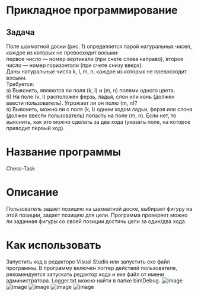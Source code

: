 # Прикладное программирование
## Задача
Поле шахматной доски (рис. 1) определяется парой натуральных чисел, каждое из которых не превосходит восьми:  
первое число — номер вертикали (при счете слева направо), второе число — номер горизонтали (при счете снизу вверх).  
Даны натуральные числа k, l, m, n, каждое из которых не превосходит восьми.  
Требуется:  
а) Выяснить, являются ли поля (k, I) и (m, n) полями одного цвета.  
6) На поле (к, I) расположен ферзь, ладья, слон или конь (должен ввести пользователь). Угрожает ли он полю (m, n)?  
в) Выяснить, можно ли с поля (k, I) одним ходом ладьи, ферзя или слона (должен ввести пользователь) попасть на поле (m, n). Если нет, то выяснить, как это можно сделать за два хода (указать поле, на которое приводит первый ход).  
# Название программы
Chess-Task
# Описание
Пользователь задает позицию на шахматной доске, выбирает фигуру на этой позиции, задает позицию для цели. Программа проверяет
можно ли заданная фигуры со своей позиции достичь цели за один/два хода.
# Как использовать
Запустить код в редакторе Visual Studio или запустить exe файл программы. В программу включен логгер действий пользователя, рекомендуется запускать редактор кода и exe файл от имени администратора. Logger.txt можно найти в папке bin\Debug.
![image](https://user-images.githubusercontent.com/89938515/200825267-d9f3e970-4435-4944-8ac8-691fe7f2a048.png)
![image](https://user-images.githubusercontent.com/89938515/200827178-57cdeb96-c489-43cc-804f-6f84061efab7.png)
![image](https://user-images.githubusercontent.com/89938515/200827415-f2547479-8158-4a65-9cb5-cf4636c1cd3a.png)
![image](https://user-images.githubusercontent.com/89938515/200827818-f85384b0-917e-4748-9e27-be296af250b7.png)
![image](https://user-images.githubusercontent.com/89938515/200828013-b172d202-60b5-486a-bebf-dc75960b9cca.png)





